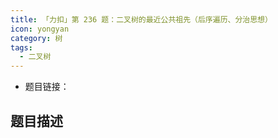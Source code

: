 ```yaml
---
title: 「力扣」第 236 题：二叉树的最近公共祖先（后序遍历、分治思想）
icon: yongyan
category: 树
tags:
  - 二叉树
---
```


- 题目链接：

## 题目描述
